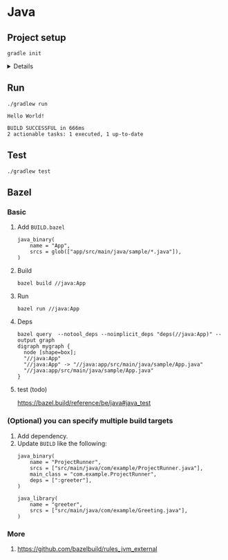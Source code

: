 # Java

## Project setup

```
gradle init
```

<details>

```
Starting a Gradle Daemon, 4 incompatible and 1 stopped Daemons could not be reused, use --status for details

Select type of project to generate:
  1: basic
  2: application
  3: library
  4: Gradle plugin
Enter selection (default: basic) [1..4] 2

Select implementation language:
  1: C++
  2: Groovy
  3: Java
  4: Kotlin
  5: Scala
  6: Swift
Enter selection (default: Java) [1..6] 3

Split functionality across multiple subprojects?:
  1: no - only one application project
  2: yes - application and library projects
Enter selection (default: no - only one application project) [1..2] no
Please enter a value between 1 and 2: 1

Select build script DSL:
  1: Groovy
  2: Kotlin
Enter selection (default: Groovy) [1..2] 2

Generate build using new APIs and behavior (some features may change in the next minor release)? (default: no) [yes, no]
Select test framework:
  1: JUnit 4
  2: TestNG
  3: Spock
  4: JUnit Jupiter
Enter selection (default: JUnit Jupiter) [1..4] 4

Project name (default: java): sample
Source package (default: sample):

> Task :init
Get more help with your project: https://docs.gradle.org/7.5.1/samples/sample_building_java_applications.html

BUILD SUCCESSFUL in 1m 34s
2 actionable tasks: 2 executed
```

</details>

## Run

```
./gradlew run

Hello World!

BUILD SUCCESSFUL in 666ms
2 actionable tasks: 1 executed, 1 up-to-date
```

## Test

```
./gradlew test
```

## Bazel

### Basic

1. Add `BUILD.bazel`
    ```
    java_binary(
        name = "App",
        srcs = glob(["app/src/main/java/sample/*.java"]),
    )
    ```
1. Build
    ```
    bazel build //java:App
    ```
1. Run
    ```
    bazel run //java:App
    ```
1. Deps
    ```
    bazel query  --notool_deps --noimplicit_deps "deps(//java:App)" --output graph
    digraph mygraph {
      node [shape=box];
      "//java:App"
      "//java:App" -> "//java:app/src/main/java/sample/App.java"
      "//java:app/src/main/java/sample/App.java"
    }
    ```

1. test (todo)

    https://bazel.build/reference/be/java#java_test

### (Optional) you can specify multiple build targets

 1. Add dependency.
 1. Update `BUILD` like the following:
    ```
    java_binary(
        name = "ProjectRunner",
        srcs = ["src/main/java/com/example/ProjectRunner.java"],
        main_class = "com.example.ProjectRunner",
        deps = [":greeter"],
    )

    java_library(
        name = "greeter",
        srcs = ["src/main/java/com/example/Greeting.java"],
    )
    ```

### More

1. https://github.com/bazelbuild/rules_jvm_external
